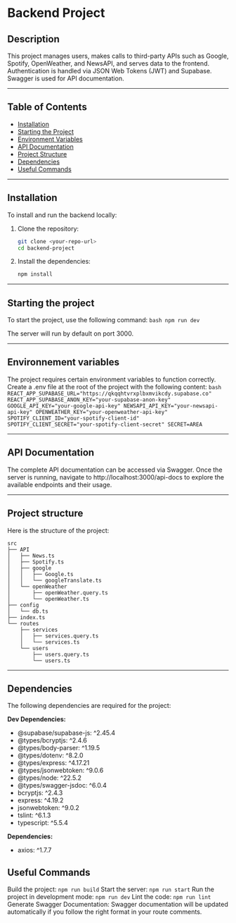 # Backend Project

## Description

This project manages users, makes calls to third-party APIs such as Google, Spotify, OpenWeather, and NewsAPI, and serves data to the frontend. Authentication is handled via JSON Web Tokens (JWT) and Supabase. Swagger is used for API documentation.

---

## Table of Contents

-   [Installation](#installation)
-   [Starting the Project](#starting-the-project)
-   [Environment Variables](#environment-variables)
-   [API Documentation](#api-documentation)
-   [Project Structure](#project-structure)
-   [Dependencies](#dependencies)
-   [Useful Commands](#useful-commands)

---

## Installation

To install and run the backend locally:

1. Clone the repository:

    ```bash
    git clone <your-repo-url>
    cd backend-project
    ```

2. Install the dependencies:
    ```bash
    npm install
    ```

---

## Starting the project

To start the project, use the following command:
    ```bash
    npm run dev
    ```

The server will run by default on port 3000.

---

## Environnement variables

The project requires certain environment variables to function correctly. Create a .env file at the root of the project with the following content:
    ```bash
    REACT_APP_SUPABASE_URL="https://qkqqhtvrxplbxmvikcdy.supabase.co"
    REACT_APP_SUPABASE_ANON_KEY="your-supabase-anon-key"
    GOOGLE_API_KEY="your-google-api-key"
    NEWSAPI_API_KEY="your-newsapi-api-key"
    OPENWEATHER_KEY="your-openweather-api-key"
    SPOTIFY_CLIENT_ID="your-spotify-client-id"
    SPOTIFY_CLIENT_SECRET="your-spotify-client-secret"
    SECRET=AREA
    ```

---

## API Documentation

The complete API documentation can be accessed via Swagger. Once the server is running, navigate to http://localhost:3000/api-docs to explore the available endpoints and their usage.

---

## Project structure

Here is the structure of the project:

    src
    ├── API
    │   ├── News.ts
    │   ├── Spotify.ts
    │   ├── google
    │   │   ├── Google.ts
    │   │   └── googleTranslate.ts
    │   └── openWeather
    │       ├── openWeather.query.ts
    │       └── openWeather.ts
    ├── config
    │   └── db.ts
    ├── index.ts
    └── routes
        ├── services
        │   ├── services.query.ts
        │   └── services.ts
        └── users
            ├── users.query.ts
            └── users.ts

---

## Dependencies

The following dependencies are required for the project:

**Dev Dependencies:**

-   @supabase/supabase-js: ^2.45.4
-   @types/bcryptjs: ^2.4.6
-   @types/body-parser: ^1.19.5
-   @types/dotenv: ^8.2.0
-   @types/express: ^4.17.21
-   @types/jsonwebtoken: ^9.0.6
-   @types/node: ^22.5.2
-   @types/swagger-jsdoc: ^6.0.4
-   bcryptjs: ^2.4.3
-   express: ^4.19.2
-   jsonwebtoken: ^9.0.2
-   tslint: ^6.1.3
-   typescript: ^5.5.4

**Dependencies:**

-   axios: ^1.7.7

## Useful Commands

Build the project: `npm run build`
Start the server: `npm run start`
Run the project in development mode: `npm run dev`
Lint the code: `npm run lint`
Generate Swagger Documentation: Swagger documentation will be updated automatically if you follow the right format in your route comments.
